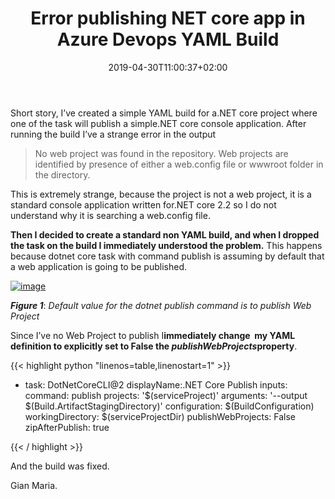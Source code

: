 ﻿---
title: "Error publishing NET core app in Azure Devops YAML Build"
description: ""
date: 2019-04-30T11:00:37+02:00
draft: false
tags: [build]
categories: [Azure DevOps]
---
Short story, I’ve created a simple YAML build for a.NET core project where one of the task will publish a simple.NET core console application. After running the build I’ve a strange error in the output

> No web project was found in the repository. Web projects are identified by presence of either a web.config file or wwwroot folder in the directory.

This is extremely strange, because the project is not a web project, it is a standard console application written for.NET core 2.2 so I do not understand why it is searching a web.config file.

 **Then I decided to create a standard non YAML build, and when I dropped the task on the build I immediately understood the problem.** This happens because dotnet core task with command publish is assuming by default that a web application is going to be published.

[![image](http://www.codewrecks.com/blog/wp-content/uploads/2019/04/image_thumb-16.png "image")](http://www.codewrecks.com/blog/wp-content/uploads/2019/04/image-16.png)

 ***Figure 1***: *Default value for the dotnet publish command is to publish Web Project*

Since I’ve no Web Project to publish I**immediately change  my YAML definition to explicitly set to False the *publishWebProjects*property**.

{{< highlight python "linenos=table,linenostart=1" >}}


  - task: DotNetCoreCLI@2
    displayName:.NET Core Publish
    inputs:
      command: publish
      projects: '$(serviceProject)'
      arguments: '--output $(Build.ArtifactStagingDirectory)'
      configuration: $(BuildConfiguration)
      workingDirectory: $(serviceProjectDir)
      publishWebProjects: False
      zipAfterPublish: true

{{< / highlight >}}

And the build was fixed.

Gian Maria.
